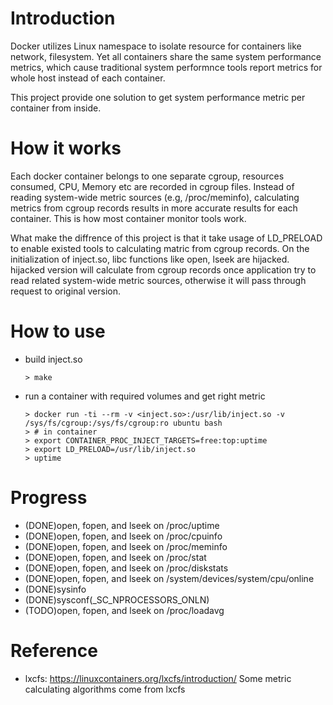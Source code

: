 # Introduction

Docker utilizes Linux namespace to isolate resource for containers like network, filesystem. Yet all containers share the same system performance metrics, which cause traditional system performnce tools report metrics for whole host instead of each container.

This project provide one solution to get system performance metric per container from inside.

# How it works

Each docker container belongs to one separate cgroup, resources consumed, CPU, Memory etc are recorded in cgroup files. Instead of reading system-wide metric sources (e.g, /proc/meminfo), calculating metrics from cgroup records results in more accurate results for each container. This is how most container monitor tools work.

What make the diffrence of this project is that it take usage of LD_PRELOAD to enable existed tools to calculating matric from cgroup records. On the initialization of inject.so, libc functions like open, lseek are hijacked. hijacked version will calculate from cgroup records once application try to read related system-wide metric sources, otherwise it will pass through request to original version.

# How to use

  * build inject.so
  
        > make

  * run a container with required volumes and get right metric
  
        > docker run -ti --rm -v <inject.so>:/usr/lib/inject.so -v /sys/fs/cgroup:/sys/fs/cgroup:ro ubuntu bash
		> # in container
		> export CONTAINER_PROC_INJECT_TARGETS=free:top:uptime
		> export LD_PRELOAD=/usr/lib/inject.so
		> uptime

# Progress
  * (DONE)open, fopen, and lseek on /proc/uptime
  * (DONE)open, fopen, and lseek on /proc/cpuinfo
  * (DONE)open, fopen, and lseek on /proc/meminfo
  * (DONE)open, fopen, and lseek on /proc/stat
  * (DONE)open, fopen, and lseek on /proc/diskstats
  * (DONE)open, fopen, and lseek on /system/devices/system/cpu/online
  * (DONE)sysinfo
  * (DONE)sysconf(\_SC\_NPROCESSORS\_ONLN)
  * (TODO)open, fopen, and lseek on /proc/loadavg

# Reference

  * lxcfs: https://linuxcontainers.org/lxcfs/introduction/
    Some metric calculating algorithms come from lxcfs
